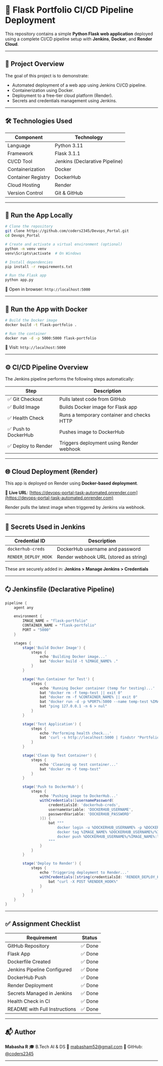 # 🚀 Flask Portfolio CI/CD Pipeline Deployment

This repository contains a simple **Python Flask web application** deployed using a complete CI/CD pipeline setup with **Jenkins**, **Docker**, and **Render Cloud**.

---

## 📌 Project Overview

The goal of this project is to demonstrate:

* Automated deployment of a web app using Jenkins CI/CD pipeline.
* Containerization using Docker.
* Deployment to a free-tier cloud platform (Render).
* Secrets and credentials management using Jenkins.

---

## 🛠️ Technologies Used

| Component          | Technology                     |
| ------------------ | ------------------------------ |
| Language           | Python 3.11                    |
| Framework          | Flask 3.1.1                    |
| CI/CD Tool         | Jenkins (Declarative Pipeline) |
| Containerization   | Docker                         |
| Container Registry | DockerHub                      |
| Cloud Hosting      | Render                         |
| Version Control    | Git & GitHub                   |

---

## 🧪 Run the App Locally

```bash
# Clone the repository
git clone https://github.com/coders2345/Devops_Portal.git
cd Devops_Portal

# Create and activate a virtual environment (optional)
python -m venv venv
venv\Scripts\activate  # On Windows

# Install dependencies
pip install -r requirements.txt

# Run the Flask app
python app.py
```

🗽 Open in browser: `http://localhost:5000`

---

## 🐳 Run the App with Docker

```bash
# Build the Docker image
docker build -t flask-portfolio .

# Run the container
docker run -d -p 5000:5000 flask-portfolio
```

📍 Visit: `http://localhost:5000`

---

## ⚙️ CI/CD Pipeline Overview

The Jenkins pipeline performs the following steps automatically:

| Step                | Description                                |
| ------------------- | ------------------------------------------ |
| ✅ Git Checkout      | Pulls latest code from GitHub              |
| ✅ Build Image       | Builds Docker image for Flask app          |
| ✅ Health Check      | Runs a temporary container and checks HTTP |
| ✅ Push to DockerHub | Pushes image to DockerHub                  |
| ✅ Deploy to Render  | Triggers deployment using Render webhook   |

---

## 🌐 Cloud Deployment (Render)

This app is deployed on Render using **Docker-based deployment**.

🔗 **Live URL**: [https://devops-portal-task-automated.onrender.com](https://devops-portal-task-automated.onrender.com)

Render pulls the latest image when triggered by Jenkins via webhook.

---

## 🔐 Secrets Used in Jenkins

| Credential ID        | Description                           |
| -------------------- | ------------------------------------- |
| `dockerhub-creds`    | DockerHub username and password       |
| `RENDER_DEPLOY_HOOK` | Render webhook URL (stored as string) |

These are securely added in: **Jenkins > Manage Jenkins > Credentials**

---

## 🗘️ Jenkinsfile (Declarative Pipeline)

```groovy
pipeline {
    agent any

    environment {
        IMAGE_NAME = "flask-portfolio"
        CONTAINER_NAME = "flask-portfolio"
        PORT = "5000"
    }

    stages {
        stage('Build Docker Image') {
            steps {
                echo 'Building Docker image...'
                bat "docker build -t %IMAGE_NAME% ."
            }
        }

        stage('Run Container for Test') {
            steps {
                echo 'Running Docker container (temp for testing)...'
                bat "docker rm -f temp-test || exit 0"
                bat "docker rm -f %CONTAINER_NAME% || exit 0"
                bat "docker run -d -p %PORT%:5000 --name temp-test %IMAGE_NAME%"
                bat "ping 127.0.0.1 -n 6 > nul"
            }
        }

        stage('Test Application') {
            steps {
                echo 'Performing health check...'
                bat 'curl -s http://localhost:5000 | findstr "Portfolio" || exit /b 1'
            }
        }

        stage('Clean Up Test Container') {
            steps {
                echo 'Cleaning up test container...'
                bat "docker rm -f temp-test"
            }
        }

        stage('Push to DockerHub') {
            steps {
                echo 'Pushing image to DockerHub...'
                withCredentials([usernamePassword(
                    credentialsId: 'dockerhub-creds',
                    usernameVariable: 'DOCKERHUB_USERNAME',
                    passwordVariable: 'DOCKERHUB_PASSWORD'
                )]) {
                    bat """
                        docker login -u %DOCKERHUB_USERNAME% -p %DOCKERHUB_PASSWORD%
                        docker tag %IMAGE_NAME% %DOCKERHUB_USERNAME%/%IMAGE_NAME%:latest
                        docker push %DOCKERHUB_USERNAME%/%IMAGE_NAME%:latest
                    """
                }
            }
        }

        stage('Deploy to Render') {
            steps {
                echo 'Triggering deployment to Render...'
                withCredentials([string(credentialsId: 'RENDER_DEPLOY_HOOK', variable: 'RENDER_HOOK')]) {
                    bat "curl -X POST %RENDER_HOOK%"
                }
            }
        }
    }
}
```

---

## ✅ Assignment Checklist

| Requirement                   | Status |
| ----------------------------- | ------ |
| GitHub Repository             | ✅ Done |
| Flask App                     | ✅ Done |
| Dockerfile Created            | ✅ Done |
| Jenkins Pipeline Configured   | ✅ Done |
| DockerHub Push                | ✅ Done |
| Render Deployment             | ✅ Done |
| Secrets Managed in Jenkins    | ✅ Done |
| Health Check in CI            | ✅ Done |
| README with Full Instructions | ✅ Done |

---

## 📬 Author

**Mabasha R**
🎓 B.Tech AI & DS
📧 [mabasham52@gmail.com](mailto:mabasham52@gmail.com)
🐙 GitHub: [@coders2345](https://github.com/coders2345)

---
